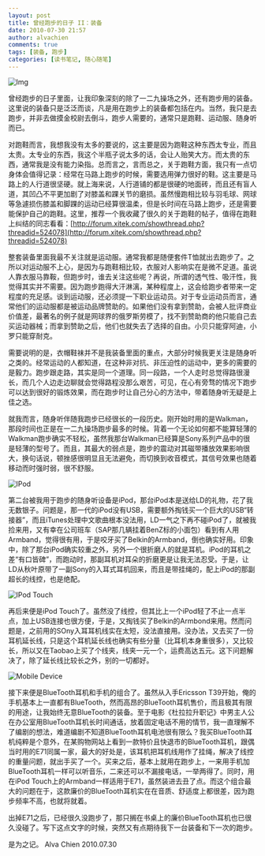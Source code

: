 ```yaml
---
layout: post
title: 曾经跑步的日子 II：装备
date: 2010-07-30 21:57
author: alvachien
comments: true
tags: [装备, 跑步]
categories: [读书笔记, 随心随笔]
---
```


![Img](http://farm5.static.flickr.com/4076/4812859936_5a23cb3c8c_b.jpg)


曾经跑步的日子里面，让我印象深刻的除了一二九操场之外，还有跑步用的装备。这里说的装备只是泛泛而谈，凡是用在跑步上的装备都包括在内。当然，我只是去跑步，并非去做摸金校尉去倒斗，跑步人需要的，通常只是跑鞋、运动服、随身听而已。

对跑鞋而言，我想我没有太多的要说的，这主要是因为跑鞋这种东西太专业，而且太贵。太专业的东西，我这个半瓶子说太多的话，会让人贻笑大方。而太贵的东西，通常我是没有能力染指。总而言之，言而总之，关于跑鞋方面，我只有一点切身体会值得记录：经常在马路上跑步的时候，需要选用弹力很好的鞋。这主要是马路上的人行道很坚硬。就上海来说，人行道铺的都是很硬的地面砖，而且还有盲人道，其凹凸不平更加剧了对膝盖和踝关节的磨损。虽然慢跑相比较与羽毛球、网球等急遽损伤膝盖和脚踝的运动已经算很温柔，但是长时间在马路上跑步，还是需要能保护自己的跑鞋。这里，推荐一个我收藏了很久的关于跑鞋的帖子，值得在跑鞋上纠结的同志看看：[http://forum.xitek.com/showthread.php?threadid=524078](http://forum.xitek.com/showthread.php?threadid=524078)


整套装备里面我最不关注就是运动服。通常我都是随便套件T恤就出去跑步了。之所以对运动服不上心，是因为与跑鞋相比较，衣服对人影响实在是微不足道。虽说人靠衣服马靠鞍，但跑步时，谁去关注这些呢？再说，所谓的透气性、吸汗性，我觉得其实并不需要。因为跑步跑得大汗淋漓，某种程度上，这会给跑步者带来一定程度的充足感。谈到运动服，还必须提一下职业运动员。对于专业运动员而言，通常他们的运动服都是被运动品牌赞助的。如果他们没有拿到赞助，会被人批评商业价值差，最著名的例子就是网球界的俄罗斯劳模了，找不到赞助商的他只能自己去买运动器械；而拿到赞助之后，他们也就失去了选择的自由。小贝只能穿阿迪，小罗只能穿耐克。


需要说明的是，衣帽鞋袜并不是我装备里面的重点，大部分时候我更关注是随身听之类的。经常运动的人都知道，在这种非对抗、非压迫性的运动中，更多的需要的是毅力。跑步跟走路，其实是同一个道理。同一段路，一个人走时总觉得路很漫长，而几个人边走边聊就会觉得路程没那么艰苦，可见，在心有旁骛的情况下跑步可以达到很好的锻炼效果，而在跑步时让自己分心的方法中，带着随身听无疑是上佳之选。 

就我而言，随身听伴随我跑步已经很长的一段历史。刚开始时用的是Walkman，那段时间也正是在一二九操场跑步最多的时候。背着一个无论如何都不能算轻薄的Walkman跑步确实不轻松，虽然我那台Walkman已经算是Sony系列产品中的很是轻薄的型号了。而且，其最大的弱点是，跑步的震动对其磁带播放效果影响很大，换句话说，顿挫感很明显且无法避免，而切换到收音模式，其信号效果也随着移动而时强时弱，很不舒服。

![IPod](http://farm5.static.flickr.com/4074/4812235729_2b722be259_b.jpg)

第二台被我用于跑步的随身听设备是iPod，那台iPod本是送给LD的礼物，花了我无数银子。问题是，那一代的iPod没有USB，需要额外掏钱买一个巨大的USB“转接器”，而且iTunes处理中文歌曲根本没法用，LD一气之下再不碰iPod了，就被我捡来用，又有幸在公司班车（SAP那几辆挂着BenZ标的小面包）看到有人用Armband，觉得很有用，于是咬牙买了Belkin的Armband，倒也确实好用。印象中，除了那台iPod确实较重之外，另外一个很折磨人的就是耳机。iPod的耳机之差“有口皆碑”，而跑动时，那副耳机对耳朵的折磨更是让我无法忍受。于是，让LD从秋叶原带了一副Sony的入耳式耳机回来，而且是带挂绳的，配上iPod的那副超长的线控，也是绝配。

![IPod Touch](http://farm5.static.flickr.com/4116/4812861000_2a4a361e18_b.jpg)

再后来便是iPod Touch了。虽然没了线控，但其比上一个iPod轻了不止一点半点，加上USB连接也很方便，于是，又掏钱买了Belkin的Armbond来用。然而问题是，之前用的SOny入耳耳机线实在太短，没法直接用。没办法，又去买了一份耳机延长线，只是这个耳机延长线也确实有些分量（比耳机本身重很多），又比较长，所以又在Taobao上买了个线夹，线夹一元一个，运费高达五元。这下问题解决了，除了延长线比较长之外，别的一切都好。

![Mobile Device](http://farm5.static.flickr.com/4134/4812861182_63f246119a_b.jpg)

接下来便是BlueTooth耳机和手机的组合了。虽然从入手Ericsson T39开始，俺的手机基本上一直都有BlueTooth，然而高昂的BlueTooth耳机售价，而且极其有限的用途，让我始终无意BlueTooth的装备。至于电影《杜拉拉升职记》中男主人公在办公室用BlueTooth耳机长时间通话，放着固定电话不用的情节，我一直理解不了编剧的想法，难道编剧不知道BlueTooth耳机电池很有限么？我买BlueTooth耳机纯粹是个意外，在某购物网站上看到一款特价且快退市的BlueTooth耳机，跟偶当时用的E71同属一家，最大的好处是，该耳机把耳机线用作了挂绳，解决了线控的重量问题，就出手买了一个。买来之后，基本上就用在跑步上，一来用手机加BlueTooth耳机一样可以听音乐，二来还可以不漏接电话，一举两得了。同时，用在iPod Touch上的Armband一样适用于E71，虽然装进去丑了点。而这个组合最大的问题在于，这款廉价的BlueTooth耳机实在在音质、舒适度上都很差，因为跑步频率不高，也就将就着。


出掉E71之后，已经很久没跑步了，那只搁在书桌上的廉价BlueTooth耳机也已很久没碰了。写下这点文字的时候，突然又有点期待我下一台装备和下一次的跑步。


是为之记。
Alva Chien
2010.07.30

